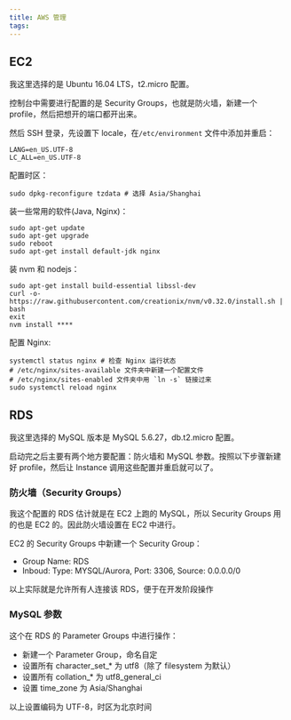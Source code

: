 ```yaml
---
title: AWS 管理
tags:
---
```


## EC2

我这里选择的是 Ubuntu 16.04 LTS，t2.micro 配置。

控制台中需要进行配置的是 Security Groups，也就是防火墙，新建一个 profile，然后把想开的端口都开出来。

然后 SSH 登录，先设置下 locale，在`/etc/environment` 文件中添加并重启：

```
LANG=en_US.UTF-8
LC_ALL=en_US.UTF-8
```

配置时区：

```
sudo dpkg-reconfigure tzdata # 选择 Asia/Shanghai
```

装一些常用的软件(Java, Nginx)：

```
sudo apt-get update
sudo apt-get upgrade
sudo reboot
sudo apt-get install default-jdk nginx
```

装 nvm 和 nodejs：

```
sudo apt-get install build-essential libssl-dev
curl -o- https://raw.githubusercontent.com/creationix/nvm/v0.32.0/install.sh | bash
exit
nvm install ****

```

配置 Nginx:

```
systemctl status nginx # 检查 Nginx 运行状态
# /etc/nginx/sites-available 文件夹中新建一个配置文件
# /etc/nginx/sites-enabled 文件夹中用 `ln -s` 链接过来
sudo systemctl reload nginx
```

## RDS

我这里选择的 MySQL 版本是 MySQL 5.6.27，db.t2.micro 配置。

启动完之后主要有两个地方要配置：防火墙和 MySQL 参数。按照以下步骤新建好 profile，然后让 Instance 调用这些配置并重启就可以了。

### 防火墙（Security Groups）

我这个配置的 RDS 估计就是在 EC2 上跑的 MySQL，所以 Security Groups 用的也是 EC2 的。因此防火墙设置在 EC2 中进行。

EC2 的 Security Groups 中新建一个 Security Group：

- Group Name: RDS
- Inboud: Type: MYSQL/Aurora, Port: 3306, Source: 0.0.0.0/0

以上实际就是允许所有人连接该 RDS，便于在开发阶段操作

### MySQL 参数

这个在 RDS 的 Parameter Groups 中进行操作：

- 新建一个 Parameter Group，命名自定
- 设置所有 character_set_* 为 utf8（除了 filesystem 为默认）
- 设置所有 collation_* 为 utf8_general_ci
- 设置 time_zone 为 Asia/Shanghai

以上设置编码为 UTF-8，时区为北京时间
